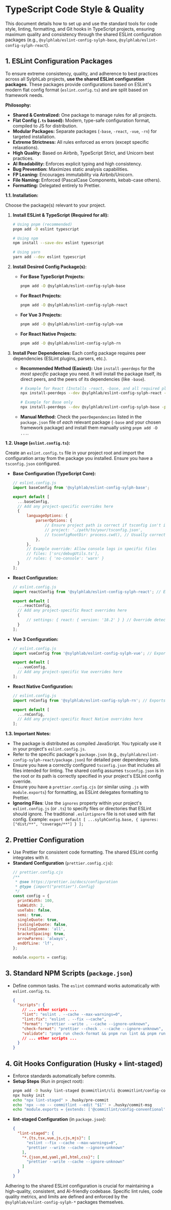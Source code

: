 # TypeScript Code Style & Quality

This document details how to set up and use the standard tools for code style, linting, formatting, and Git hooks in TypeScript projects, ensuring maximum quality and consistency through the shared ESLint configuration packages (e.g., `@sylphlab/eslint-config-sylph-base`, `@sylphlab/eslint-config-sylph-react`).

## 1. ESLint Configuration Packages

To ensure extreme consistency, quality, and adherence to best practices across all SylphLab projects, **use the shared ESLint configuration packages**. These packages provide configurations based on ESLint's modern flat config format (`eslint.config.ts`) and are split based on framework needs.

**Philosophy:**

*   **Shared & Centralized:** One package to manage rules for all projects.
*   **Flat Config (`.ts` based):** Modern, type-safe configuration format, compiled to JS for distribution.
*   **Modular Packages:** Separate packages (`-base`, `-react`, `-vue`, `-rn`) for targeted installation.
*   **Extreme Strictness:** All rules enforced as errors (except specific relaxations).
*   **High Quality:** Based on Airbnb, TypeScript Strict, and Unicorn best practices.
*   **AI Readability:** Enforces explicit typing and high consistency.
*   **Bug Prevention:** Maximizes static analysis capabilities.
*   **FP Leaning:** Encourages immutability via Airbnb/Unicorn.
*   **File Naming:** Enforced (PascalCase Components, kebab-case others).
*   **Formatting:** Delegated entirely to Prettier.

**1.1. Installation:**

Choose the package(s) relevant to your project.

1.  **Install ESLint & TypeScript (Required for all):**
    ```bash
    # Using pnpm (recommended)
    pnpm add -D eslint typescript

    # Using npm
    npm install --save-dev eslint typescript

    # Using yarn
    yarn add --dev eslint typescript
    ```

2.  **Install Desired Config Package(s):**
    *   **For Base TypeScript Projects:**
        ```bash
        pnpm add -D @sylphlab/eslint-config-sylph-base
        ```
    *   **For React Projects:**
        ```bash
        pnpm add -D @sylphlab/eslint-config-sylph-react
        ```
    *   **For Vue 3 Projects:**
        ```bash
        pnpm add -D @sylphlab/eslint-config-sylph-vue
        ```
    *   **For React Native Projects:**
        ```bash
        pnpm add -D @sylphlab/eslint-config-sylph-rn
        ```

3.  **Install Peer Dependencies:**
    Each config package requires peer dependencies (ESLint plugins, parsers, etc.).

    *   **Recommended Method (Easiest):** Use `install-peerdeps` for the *most specific* package you need. It will install the package itself, its direct peers, and the peers of its dependencies (like `-base`).
        ```bash
        # Example for React (Installs -react, -base, and all required plugins/tools)
        npx install-peerdeps --dev @sylphlab/eslint-config-sylph-react -p pnpm

        # Example for Base only
        npx install-peerdeps --dev @sylphlab/eslint-config-sylph-base -p pnpm
        ```

    *   **Manual Method:** Check the `peerDependencies` listed in the `package.json` file of *each* relevant package (`-base` and your chosen framework package) and install them manually using `pnpm add -D ...`.

**1.2. Usage (`eslint.config.ts`):**

Create an `eslint.config.ts` file in your project root and import the configuration array from the package you installed. Ensure you have a `tsconfig.json` configured.

*   **Base Configuration (TypeScript Core):**
    ```javascript
    // eslint.config.js
    import baseConfig from '@sylphlab/eslint-config-sylph-base';

    export default [
      ...baseConfig,
      // Add any project-specific overrides here
      {
          languageOptions: {
              parserOptions: {
                  // Ensure project path is correct if tsconfig isn't in root
                  // project: './path/to/your/tsconfig.json',
                  // tsconfigRootDir: process.cwd(), // Usually correct by default
              },
          },
          // Example override: Allow console logs in specific files
          // files: ['src/debugUtils.ts'],
          // rules: { 'no-console': 'warn' }
      }
    ];
    ```
*   **React Configuration:**
    ```javascript
    // eslint.config.js
    import reactConfig from '@sylphlab/eslint-config-sylph-react'; // Exports combined base + react

    export default [
      ...reactConfig,
      // Add any project-specific React overrides here
      {
          // settings: { react: { version: '18.2' } } // Override detected version if needed
      }
    ];
    ```
*   **Vue 3 Configuration:**
    ```javascript
    // eslint.config.js
    import vueConfig from '@sylphlab/eslint-config-sylph-vue'; // Exports combined base + vue

    export default [
      ...vueConfig,
      // Add any project-specific Vue overrides here
    ];
    ```
*   **React Native Configuration:**
    ```javascript
    // eslint.config.js
    import rnConfig from '@sylphlab/eslint-config-sylph-rn'; // Exports combined base + react + rn

    export default [
      ...rnConfig,
      // Add any project-specific React Native overrides here
    ];
    ```

**1.3. Important Notes:**

*   The package is distributed as compiled JavaScript. You typically use it in your project's `eslint.config.js`.
*   Refer to the specific package's `package.json` (e.g., `@sylphlab/eslint-config-sylph-react/package.json`) for detailed peer dependency lists.
*   Ensure you have a correctly configured `tsconfig.json` that includes all files intended for linting. The shared config assumes `tsconfig.json` is in the root or its path is correctly specified in your project's ESLint config override.
*   Ensure you have a `prettier.config.cjs` (or similar using `.js` with `module.exports`) for formatting, as ESLint delegates formatting to Prettier.
*   **Ignoring Files**: Use the `ignores` property within your project's `eslint.config.js` (or `.ts`) to specify files or directories that ESLint should ignore. The traditional `.eslintignore` file is not used with flat config. Example: `export default [ ...sylphConfig.base, { ignores: ["dist/**", "coverage/**"] } ];`

## 2. Prettier Configuration

- Use Prettier for consistent code formatting. The shared ESLint config integrates with it.
- **Standard Configuration** (`prettier.config.cjs`):
  ```javascript
  // prettier.config.cjs
  /**
   * @see https://prettier.io/docs/configuration
   * @type {import("prettier").Config}
   */
  const config = {
    printWidth: 100,
    tabWidth: 2,
    useTabs: false,
    semi: true,
    singleQuote: true,
    jsxSingleQuote: false,
    trailingComma: 'all',
    bracketSpacing: true,
    arrowParens: 'always',
    endOfLine: 'lf',
  };

  module.exports = config;
  ```
## 3. Standard NPM Scripts (`package.json`)

- Define common tasks. The `eslint` command works automatically with `eslint.config.ts`.
  ```json
  {
    "scripts": {
      // ... other scripts ...
      "lint": "eslint . --cache --max-warnings=0",
      "lint:fix": "eslint . --fix --cache",
      "format": "prettier --write . --cache --ignore-unknown",
      "check-format": "prettier --check . --cache --ignore-unknown",
      "validate": "pnpm run check-format && pnpm run lint && pnpm run typecheck && pnpm run test",
      // ... other scripts ...
    }
  }
  ```

## 4. Git Hooks Configuration (Husky + lint-staged)

- Enforce standards automatically before commits.
- **Setup Steps** (Run in project root):
  ```bash
  pnpm add -D husky lint-staged @commitlint/cli @commitlint/config-conventional
  npx husky init
  echo "npx lint-staged" > .husky/pre-commit
  echo 'npx --no -- commitlint --edit "$1"' > .husky/commit-msg
  echo "module.exports = {extends: ['@commitlint/config-conventional']}" > commitlint.config.cjs
  ```
- **lint-staged Configuration** (in `package.json`):
  ```json
  {
    "lint-staged": {
      "*.{ts,tsx,vue,js,cjs,mjs}": [
        "eslint --fix --cache --max-warnings=0",
        "prettier --write --cache --ignore-unknown"
      ],
      "*.{json,md,yaml,yml,html,css}": [
        "prettier --write --cache --ignore-unknown"
      ]
    }
  }
  ```

Adhering to the shared ESLint configuration is crucial for maintaining a high-quality, consistent, and AI-friendly codebase. Specific lint rules, code quality metrics, and limits are defined and enforced by the `@sylphlab/eslint-config-sylph-*` packages themselves.